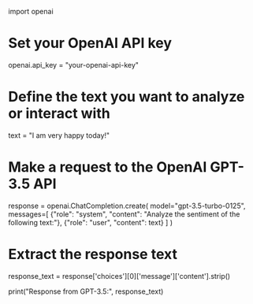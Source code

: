 import openai

# Set your OpenAI API key
openai.api_key = "your-openai-api-key"

# Define the text you want to analyze or interact with
text = "I am very happy today!"

# Make a request to the OpenAI GPT-3.5 API
response = openai.ChatCompletion.create(
    model="gpt-3.5-turbo-0125",
    messages=[
        {"role": "system", "content": "Analyze the sentiment of the following text:"},
        {"role": "user", "content": text}
    ]
)

# Extract the response text
response_text = response['choices'][0]['message']['content'].strip()

print("Response from GPT-3.5:", response_text)
